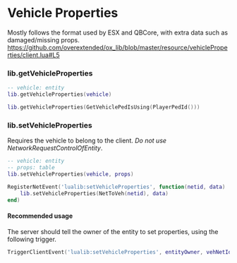 # Vehicle Properties
Mostly follows the format used by ESX and QBCore, with extra data such as damaged/missing props.  
https://github.com/overextended/ox_lib/blob/master/resource/vehicleProperties/client.lua#L5

### lib.getVehicleProperties
```lua
-- vehicle: entity
lib.getVehicleProperties(vehicle)

lib.getVehicleProperties(GetVehiclePedIsUsing(PlayerPedId()))
```

### lib.setVehicleProperties
Requires the vehicle to belong to the client. _Do not use NetworkRequestControlOfEntity_.
```lua
-- vehicle: entity
-- props: table
lib.setVehicleProperties(vehicle, props)

RegisterNetEvent('lualib:setVehicleProperties', function(netid, data)
	lib.setVehicleProperties(NetToVeh(netid), data)
end)
```

#### Recommended usage
The server should tell the owner of the entity to set properties, using the following trigger.
```lua
TriggerClientEvent('lualib:setVehicleProperties', entityOwner, vehNetId, data)
```
